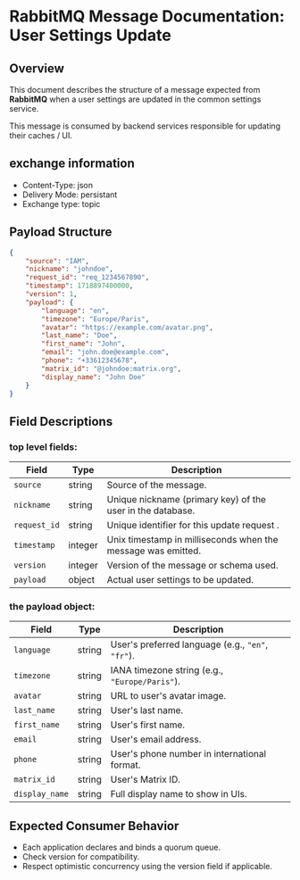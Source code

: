 # RabbitMQ Message Documentation: User Settings Update

## Overview

This document describes the structure of a message expected from **RabbitMQ** when a user settings are updated in the common settings service.

This message is consumed by backend services responsible for updating their caches / UI.

## exchange information

- Content-Type: json
- Delivery Mode: persistant
- Exchange type: topic

## Payload Structure

```json
{
	"source": "IAM",
	"nickname": "johndoe",
	"request_id": "req_1234567890",
	"timestamp": 1718897400000,
	"version": 1,
	"payload": {
		"language": "en",
		"timezone": "Europe/Paris",
		"avatar": "https://example.com/avatar.png",
		"last_name": "Doe",
		"first_name": "John",
		"email": "john.doe@example.com",
		"phone": "+33612345678",
		"matrix_id": "@johndoe:matrix.org",
		"display_name": "John Doe"
	}
}
```

## Field Descriptions

### top level fields:

| Field        | Type    | Description                                                  |
| ------------ | ------- | ------------------------------------------------------------ |
| `source`     | string  | Source of the message.                                       |
| `nickname`   | string  | Unique nickname (primary key) of the user in the database.   |
| `request_id` | string  | Unique identifier for this update request .                  |
| `timestamp`  | integer | Unix timestamp in milliseconds when the message was emitted. |
| `version`    | integer | Version of the message or schema used.                       |
| `payload`    | object  | Actual user settings to be updated.                          |

### the payload object:

| Field          | Type   | Description                                       |
| -------------- | ------ | ------------------------------------------------- |
| `language`     | string | User's preferred language (e.g., `"en"`, `"fr"`). |
| `timezone`     | string | IANA timezone string (e.g., `"Europe/Paris"`).    |
| `avatar`       | string | URL to user's avatar image.                       |
| `last_name`    | string | User's last name.                                 |
| `first_name`   | string | User's first name.                                |
| `email`        | string | User's email address.                             |
| `phone`        | string | User's phone number in international format.      |
| `matrix_id`    | string | User's Matrix ID.                                 |
| `display_name` | string | Full display name to show in UIs.                 |

## Expected Consumer Behavior

- Each application declares and binds a quorum queue.
- Check version for compatibility.
- Respect optimistic concurrency using the version field if applicable.
